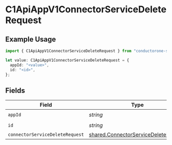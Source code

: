 # C1ApiAppV1ConnectorServiceDeleteRequest

## Example Usage

```typescript
import { C1ApiAppV1ConnectorServiceDeleteRequest } from "conductorone-sdk-typescript/sdk/models/operations";

let value: C1ApiAppV1ConnectorServiceDeleteRequest = {
  appId: "<value>",
  id: "<id>",
};
```

## Fields

| Field                                                                                               | Type                                                                                                | Required                                                                                            | Description                                                                                         |
| --------------------------------------------------------------------------------------------------- | --------------------------------------------------------------------------------------------------- | --------------------------------------------------------------------------------------------------- | --------------------------------------------------------------------------------------------------- |
| `appId`                                                                                             | *string*                                                                                            | :heavy_check_mark:                                                                                  | N/A                                                                                                 |
| `id`                                                                                                | *string*                                                                                            | :heavy_check_mark:                                                                                  | N/A                                                                                                 |
| `connectorServiceDeleteRequest`                                                                     | [shared.ConnectorServiceDeleteRequest](../../../sdk/models/shared/connectorservicedeleterequest.md) | :heavy_minus_sign:                                                                                  | N/A                                                                                                 |